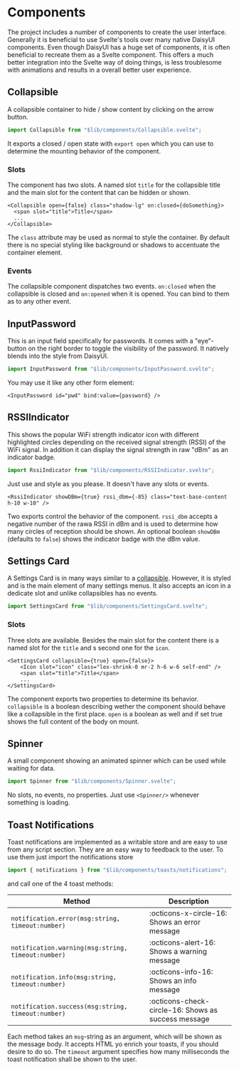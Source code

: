 # Components

The project includes a number of components to create the user interface. Generally it is beneficial to use Svelte's tools over many native DaisyUI components. Even though DaisyUI has a huge set of components, it is often beneficial to recreate them as a Svelte component. This offers a much better integration into the Svelte way of doing things, is less troublesome with animations and results in a overall better user experience.

## Collapsible

A collapsible container to hide / show content by clicking on the arrow button.

```ts
import Collapsible from "$lib/components/Collapsible.svelte";
```

It exports a closed / open state with `export open` which you can use to determine the mounting behavior of the component.

### Slots

The component has two slots. A named slot `title` for the collapsible title and the main slot for the content that can be hidden or shown.

```
<Collapsible open={false} class="shadow-lg" on:closed={doSomething}>
  <span slot="title">Title</span>
  ...
</Collapsible>
```

The `class` attribute may be used as normal to style the container. By default there is no special styling like background or shadows to accentuate the container element.

### Events

The collapsible component dispatches two events. `on:closed` when the collapsible is closed and `on:opened` when it is opened. You can bind to them as to any other event.

## InputPassword

This is an input field specifically for passwords. It comes with a "eye"-button on the right border to toggle the visibility of the password. It natively blends into the style from DaisyUI.

```ts
import InputPassword from "$lib/components/InputPassword.svelte";
```

You may use it like any other form element:

```
<InputPassword id="pwd" bind:value={password} />
```

## RSSIIndicator

This shows the popular WiFi strength indicator icon with different highlighted circles depending on the received signal strength (RSSI) of the WiFi signal. In addition it can display the signal strength in raw "dBm" as an indicator badge.

```ts
import RssiIndicator from "$lib/components/RSSIIndicator.svelte";
```

Just use and style as you please. It doesn't have any slots or events.

```
<RssiIndicator showDBm={true} rssi_dbm={-85} class="text-base-content h-10 w-10" />
```

Two exports control the behavior of the component. `rssi_dbm` accepts a negative number of the rawa RSSI in dBm and is used to determine how many circles of reception should be shown. An optional boolean `showDBm` (defaults to `false`) shows the indicator badge with the dBm value.

## Settings Card

A Settings Card is in many ways similar to a [collapsible](#collapsible). However, it is styled and is the main element of many settings menus. It also accepts an icon in a dedicate slot and unlike collapsibles has no events.

```ts
import SettingsCard from "$lib/components/SettingsCard.svelte";
```

### Slots

Three slots are available. Besides the main slot for the content there is a named slot for the `title` and s second one for the `icon`.

```
<SettingsCard collapsible={true} open={false}>
	<Icon slot="icon" class="lex-shrink-0 mr-2 h-6 w-6 self-end" />
	<span slot="title">Title</span>
    ...
</SettingsCard>
```

The component exports two properties to determine its behavior. `collapsible` is a boolean describing wether the component should behave like a collapsible in the first place. `open` is a boolean as well and if set true shows the full content of the body on mount.

## Spinner

A small component showing an animated spinner which can be used while waiting for data.

```ts
import Spinner from "$lib/components/Spinner.svelte";
```

No slots, no events, no properties. Just use `<Spinner/>` whenever something is loading.

## Toast Notifications

Toast notifications are implemented as a writable store and are easy to use from any script section. They are an easy way to feedback to the user. To use them just import the notifications store

```ts
import { notifications } from "$lib/components/toasts/notifications";
```

and call one of the 4 toast methods:

| Method                                             | Description                                         |
| -------------------------------------------------- | --------------------------------------------------- |
| `notification.error(msg:string, timeout:number)`   | :octicons-x-circle-16: Shows an error message       |
| `notification.warning(msg:string, timeout:number)` | :octicons-alert-16: Shows a warning message         |
| `notification.info(msg:string, timeout:number)`    | :octicons-info-16: Shows an info message            |
| `notification.success(msg:string, timeout:number)` | :octicons-check-circle-16: Shows as success message |

Each method takes an `msg`-string as an argument, which will be shown as the message body. It accepts HTML yo enrich your toasts, if you should desire to do so. The `timeout` argument specifies how many milliseconds the toast notification shall be shown to the user.
